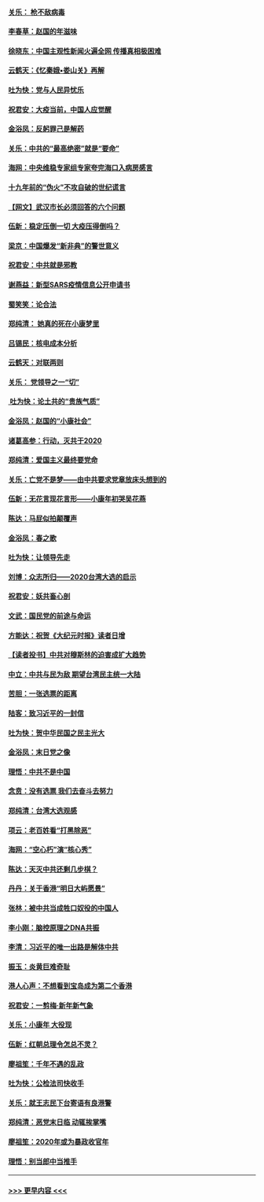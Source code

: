 #### [关乐： 枪不敌病毒](../pages/nsc993/n11826746.md?t=01281555) 
#### [李春草：赵国的年滋味](../pages/nsc993/n11826321.md?t=01281555) 
#### [徐晓东：中国主观性新闻火遍全网 传播真相极困难](../pages/nsc993/n11826508.md?t=01281555) 
#### [云鹤天：《忆秦娥▪娄山关》再解](../pages/nsc993/n11824682.md?t=01281555) 
#### [吐为快：党与人民异忧乐](../pages/nsc993/n11824660.md?t=01281555) 
#### [祝君安：大疫当前，中国人应觉醒](../pages/nsc993/n11821946.md?t=01281555) 
#### [金浴凤：反躬罪己是解药](../pages/nsc993/n11820280.md?t=01281555) 
#### [关乐：中共的“最高绝密”就是“要命”](../pages/nsc993/n11816946.md?t=01281555) 
#### [海网：中央维稳专家组专家夸完海口入病房感言](../pages/nsc993/n11815138.md?t=01281555) 
#### [十九年前的“伪火”不攻自破的世纪谎言](../pages/nsc993/n11813238.md?t=01281555) 
#### [【网文】武汉市长必须回答的六个问题](../pages/nsc993/n11813848.md?t=01281555) 
#### [伍新：稳定压倒一切 大疫压得倒吗？](../pages/nsc993/n11812634.md?t=01281555) 
#### [梁京：中国爆发“新非典”的警世意义](../pages/nsc993/n11812554.md?t=01281555) 
#### [祝君安：中共就是邪教](../pages/nsc993/n11812431.md?t=01281555) 
#### [谢燕益：新型SARS疫情信息公开申请书](../pages/nsc993/n11808840.md?t=01281555) 
#### [蜀笑笑：论合法](../pages/nsc993/n11808064.md?t=01281555) 
#### [郑纯清： 她真的死在小康梦里](../pages/nsc993/n11806623.md?t=01281555) 
#### [吕锡民：核电成本分析](../pages/nsc993/n11806284.md?t=01281555) 
#### [云鹤天：对联两则](../pages/nsc993/n11805957.md?t=01281555) 
#### [关乐： 党领导之一“切”](../pages/nsc993/n11804505.md?t=01281555) 
#### [ 吐为快：论土共的“贵族气质”](../pages/nsc993/n11804490.md?t=01281555) 
#### [金浴凤：赵国的“小康社会”](../pages/nsc993/n11804452.md?t=01281555) 
#### [诸葛高参：行动，灭共于2020](../pages/nsc993/n11804120.md?t=01281555) 
#### [郑纯清：爱国主义最终要党命](../pages/nsc993/n11802197.md?t=01281555) 
#### [关乐：亡党不是梦——由中共要求党章放床头想到的](../pages/nsc993/n11802156.md?t=01281555) 
#### [伍新：无花言现花言形——小康年初哭吴花燕](../pages/nsc993/n11800044.md?t=01281555) 
#### [陈达：马屁似拍颠覆声](../pages/nsc993/n11800010.md?t=01281555) 
#### [金浴凤：春之歌](../pages/nsc993/n11797687.md?t=01281555) 
#### [吐为快：让领导先走](../pages/nsc993/n11797512.md?t=01281555) 
#### [刘博：众志所归——2020台湾大选的启示](../pages/nsc993/n11796878.md?t=01281555) 
#### [祝君安：妖共畜心剖](../pages/nsc993/n11794273.md?t=01281555) 
#### [文武：国民党的前途与命运](../pages/nsc993/n11794198.md?t=01281555) 
#### [方能达：祝贺《大纪元时报》读者日增](../pages/nsc993/n11793807.md?t=01281555) 
#### [【读者投书】中共对穆斯林的迫害成扩大趋势](../pages/nsc993/n11791371.md?t=01281555) 
#### [中立：中共与民为敌 期望台湾民主统一大陆](../pages/nsc993/n11790392.md?t=01281555) 
#### [苦胆：一张选票的距离](../pages/nsc993/n11788914.md?t=01281555) 
#### [陆客：致习近平的一封信](../pages/nsc993/n11788867.md?t=01281555) 
#### [吐为快：贺中华民国之民主光大](../pages/nsc993/n11788618.md?t=01281555) 
#### [金浴凤：末日党之像](../pages/nsc993/n11787475.md?t=01281555) 
#### [理悟：中共不是中国](../pages/nsc993/n11787463.md?t=01281555) 
#### [念贲：没有选票  我们去奋斗去努力](../pages/nsc993/n11787398.md?t=01281555) 
#### [郑纯清：台湾大选观感](../pages/nsc993/n11786210.md?t=01281555) 
#### [项云：老百姓看“打黑除恶”](../pages/nsc993/n11785398.md?t=01281555) 
#### [海网：“空心朽”演“核心秀”](../pages/nsc993/n11783874.md?t=01281555) 
#### [陈达：天灭中共还剩几步棋？](../pages/nsc993/n11783719.md?t=01281555) 
#### [丹丹：关于香港“明日大屿愿景”](../pages/nsc993/n11783273.md?t=01281555) 
#### [张林：被中共当成牲口奴役的中国人](../pages/nsc993/n11782397.md?t=01281555) 
#### [李小刚：脑控原理之DNA共振](../pages/nsc993/n11780962.md?t=01281555) 
#### [李清：习近平的唯一出路是解体中共](../pages/nsc993/n11780866.md?t=01281555) 
#### [振玉：炎黄巨难奇耻](../pages/nsc993/n11779632.md?t=01281555) 
#### [港人心声：不想看到宝岛成为第二个香港](../pages/nsc993/n11778817.md?t=01281555) 
#### [祝君安：一剪梅‧新年新气象](../pages/nsc993/n11776340.md?t=01281555) 
#### [关乐：小康年 大役现](../pages/nsc993/n11774213.md?t=01281555) 
#### [伍新：红朝总理令怎总不灵？](../pages/nsc993/n11770813.md?t=01281555) 
#### [廖祖笙：千年不遇的乱政](../pages/nsc993/n11770373.md?t=01281555) 
#### [吐为快：公检法司快收手](../pages/nsc993/n11770359.md?t=01281555) 
#### [关乐：就王志民下台寄语有良港警](../pages/nsc993/n11769903.md?t=01281555) 
#### [郑纯清：恶党末日临 动辄挨掌嘴](../pages/nsc993/n11769356.md?t=01281555) 
#### [廖祖笙：2020年或为暴政收官年](../pages/nsc993/n11768216.md?t=01281555) 
#### [理悟：别当郎中当推手](../pages/nsc993/n11768243.md?t=01281555) 

----
#### [ >>> 更早内容 <<< ](../indexes/nsc993-earlier.md)
